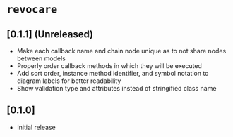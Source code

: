 # `revocare`

## [0.1.1] (Unreleased)
- Make each callback name and chain node unique as to not share nodes between models
- Properly order callback methods in which they will be executed
- Add sort order, instance method identifier, and symbol notation to diagram labels for better readability
- Show validation type and attributes instead of stringified class name

## [0.1.0]
- Initial release

